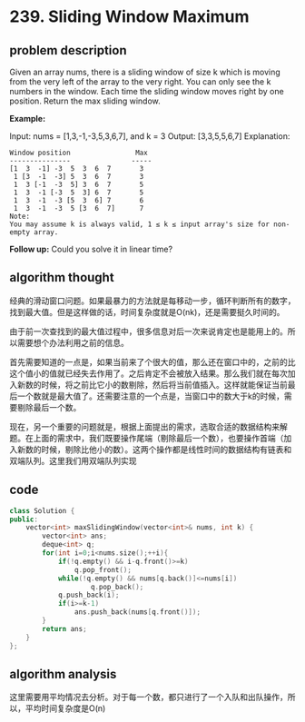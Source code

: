 # 239. Sliding Window Maximum

## problem description

Given an array nums, there is a sliding window of size k which is moving from the very left of the array to the very right. You can only see the k numbers in the window. Each time the sliding window moves right by one position. Return the max sliding window.

**Example:**

Input: nums = [1,3,-1,-3,5,3,6,7], and k = 3
Output: [3,3,5,5,6,7] 
Explanation: 

```text
Window position                Max
---------------               -----
[1  3  -1] -3  5  3  6  7       3
 1 [3  -1  -3] 5  3  6  7       3
 1  3 [-1  -3  5] 3  6  7       5
 1  3  -1 [-3  5  3] 6  7       5
 1  3  -1  -3 [5  3  6] 7       6
 1  3  -1  -3  5 [3  6  7]      7
Note: 
You may assume k is always valid, 1 ≤ k ≤ input array's size for non-empty array.
```

**Follow up:**
Could you solve it in linear time?

## algorithm thought

经典的滑动窗口问题。如果最暴力的方法就是每移动一步，循环判断所有的数字，找到最大值。但是这样做的话，时间复杂度就是O(nk)，还是需要挺久时间的。

由于前一次查找到的最大值过程中，很多信息对后一次来说肯定也是能用上的。所以需要想个办法利用之前的信息。

首先需要知道的一点是，如果当前来了个很大的值，那么还在窗口中的，之前的比这个值小的值就已经失去作用了。之后肯定不会被放入结果。那么我们就在每次加入新数的时候，将之前比它小的数剔除，然后将当前值插入。这样就能保证当前最后一个数就是最大值了。还需要注意的一个点是，当窗口中的数大于k的时候，需要剔除最后一个数。

现在，另一个重要的问题就是，根据上面提出的需求，选取合适的数据结构来解题。在上面的需求中，我们既要操作尾端（剔除最后一个数），也要操作首端（加入新数的时候，剔除比他小的数）。这两个操作都是线性时间的数据结构有链表和双端队列。这里我们用双端队列实现

## code

```c++
class Solution {
public:
    vector<int> maxSlidingWindow(vector<int>& nums, int k) {
        vector<int> ans;
        deque<int> q;
        for(int i=0;i<nums.size();++i){
            if(!q.empty() && i-q.front()>=k)
                q.pop_front();
            while(!q.empty() && nums[q.back()]<=nums[i])
                    q.pop_back();
            q.push_back(i);
            if(i>=k-1)
                ans.push_back(nums[q.front()]);
        }
        return ans;
    }
};
```

## algorithm analysis

这里需要用平均情况去分析。对于每一个数，都只进行了一个入队和出队操作，所以，平均时间复杂度是O(n)